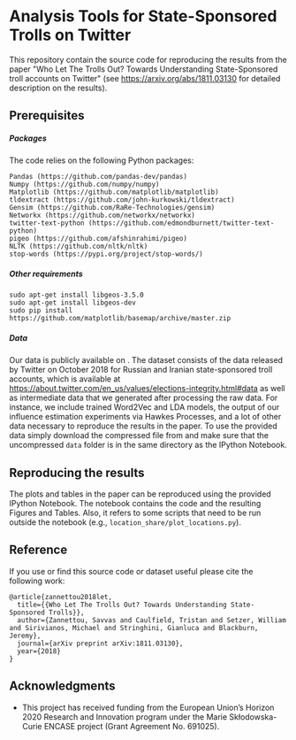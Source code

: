 # Analysis Tools for State-Sponsored Trolls on Twitter 

This repository contain the source code for reproducing the results from the paper "Who Let The Trolls Out? Towards Understanding State-Sponsored troll accounts on Twitter" (see https://arxiv.org/abs/1811.03130 for detailed description on the results).

## Prerequisites

##### Packages
The code relies on the following Python packages:
```
Pandas (https://github.com/pandas-dev/pandas)
Numpy (https://github.com/numpy/numpy)
Matplotlib (https://github.com/matplotlib/matplotlib)
tldextract (https://github.com/john-kurkowski/tldextract)
Gensim (https://github.com/RaRe-Technologies/gensim)
Networkx (https://github.com/networkx/networkx)
twitter-text-python (https://github.com/edmondburnett/twitter-text-python)
pigeo (https://github.com/afshinrahimi/pigeo)
NLTK (https://github.com/nltk/nltk)
stop-words (https://pypi.org/project/stop-words/)
```

##### Other requirements

```
sudo apt-get install libgeos-3.5.0
sudo apt-get install libgeos-dev
sudo pip install https://github.com/matplotlib/basemap/archive/master.zip
```

##### Data
Our data is publicly available on <URL>. 
The dataset consists of the data released by Twitter on October 2018 for Russian and Iranian state-sponsored troll accounts, which is available at https://about.twitter.com/en_us/values/elections-integrity.html#data as well as intermediate data that we generated after processing the raw data.
For instance, we include trained Word2Vec and LDA models, the output of our influence estimation experiments via Hawkes Processes, and a lot of other data necessary to reproduce the results in the paper.
To use the provided data simply download the compressed file from <URL> and make sure that the uncompressed `data` folder is in the same directory as the IPython Notebook.


## Reproducing the results
The plots and tables in the paper can be reproduced using the provided IPython Notebook. The notebook contains the code and the resulting Figures and Tables. Also, it refers to some scripts that need to be run outside the notebook (e.g., `location_share/plot_locations.py`).


## Reference
If you use or find this source code or dataset useful please cite the following work:

    @article{zannettou2018let,
      title={{Who Let The Trolls Out? Towards Understanding State-Sponsored Trolls}},
      author={Zannettou, Savvas and Caulfield, Tristan and Setzer, William and Sirivianos, Michael and Stringhini, Gianluca and Blackburn, Jeremy},
      journal={arXiv preprint arXiv:1811.03130},
      year={2018}
    }


## Acknowledgments

* This project has received funding from the European Union’s Horizon 2020 Research and Innovation program under the Marie Skłodowska-Curie ENCASE project (Grant Agreement No. 691025).


